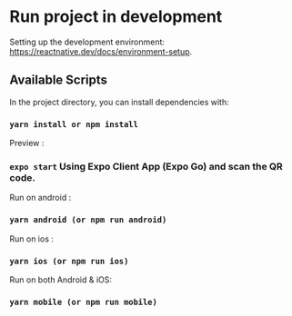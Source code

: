 # Run project in development

Setting up the development environment: https://reactnative.dev/docs/environment-setup.

## Available Scripts

In the project directory, you can install dependencies with:

### `yarn install or npm install`

Preview :

### `expo start` Using Expo Client App (Expo Go) and scan the QR code.

Run on android :

### `yarn android (or npm run android)`

Run on ios :

### `yarn ios (or npm run ios)`

Run on both Android & iOS:

### `yarn mobile (or npm run mobile)`
